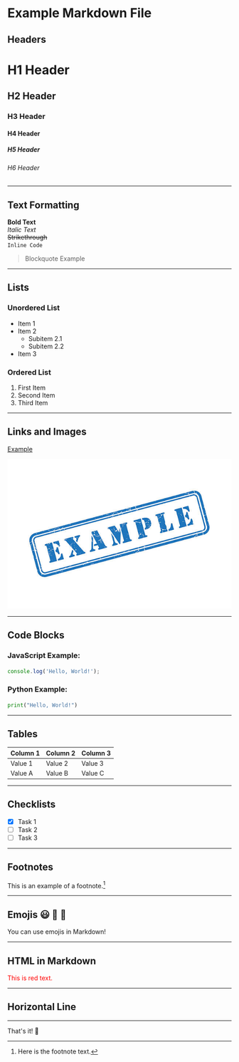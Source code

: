 # Example Markdown File

## Headers

# H1 Header
## H2 Header
### H3 Header
#### H4 Header
##### H5 Header
###### H6 Header

---

## Text Formatting

**Bold Text**  
*Italic Text*  
~~Strikethrough~~  
`Inline Code`  

> Blockquote Example

---

## Lists

### Unordered List
- Item 1
- Item 2
  - Subitem 2.1
  - Subitem 2.2
- Item 3

### Ordered List
1. First Item
2. Second Item
3. Third Item

---

## Links and Images

[Example](https://example.com/)

![Sample Image](./assets/images/example.jpg)

---

## Code Blocks

### JavaScript Example:
```javascript
console.log('Hello, World!');
```

### Python Example:
```python
print("Hello, World!")
```

---

## Tables

| Column 1 | Column 2 | Column 3 |
|----------|----------|----------|
| Value 1  | Value 2  | Value 3  |
| Value A  | Value B  | Value C  |

---

## Checklists

- [x] Task 1
- [ ] Task 2
- [ ] Task 3

---

## Footnotes
This is an example of a footnote.[^1]

[^1]: Here is the footnote text.

---

## Emojis 😃 🎉 🚀

You can use emojis in Markdown!

---

## HTML in Markdown

<p style="color: red;">This is red text.</p>

---

## Horizontal Line

---

That's it! 🎯